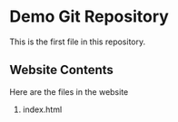 # Demo Git Repository

This is the first file in this repository.

## Website Contents

Here are the files in the website

1. index.html

